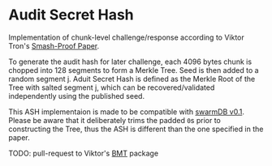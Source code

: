 # Audit Secret Hash
Implementation of chunk-level challenge/response according to Viktor Tron's [Smash-Proof Paper](https://ethersphere.github.io/swarm-home/ethersphere/orange-papers/2/smash.pdf). 


To generate the audit hash for later challenge, each 4096 bytes chunk is chopped into 128 segments to form a Merkle Tree. Seed is then added to a random segment j. Aduit Secret Hash is defined as the Merkle Root of the Tree with salted segment j, which can be recovered/validated independently using the published seed. 

This ASH implementaion is made to be compatible with [swarmDB v0.1](https://github.com/wolkdb/swarmdb). Please be aware that it deliberately trims the padded `0`s prior to constructing the Tree, thus the ASH is different than the one specified in the paper. 

TODO: pull-request to Viktor's [BMT](https://github.com/ethereum/go-ethereum/blob/master/swarm/bmt) package
